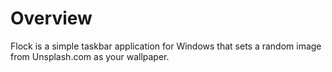 # Overview
Flock is a simple taskbar application for Windows that sets a random image from Unsplash.com as your wallpaper.
